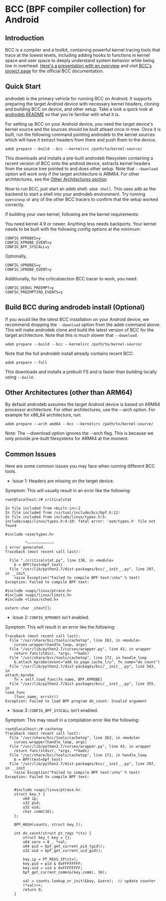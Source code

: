 BCC (BPF compiler collection) for Android
=========================================

Introduction
------------
BCC is a compiler and a toolkit, containing powerful kernel tracing tools that
trace at the lowest levels, including adding hooks to functions in kernel space
and user space to deeply understand system behavior while being low in
overhead. [Here's a presentation with an
overview](http://www.joelfernandes.org/resources/bcc-ospm.pdf) and visit [BCC's
project page](https://github.com/iovisor/bcc) for the official BCC
documentation.

Quick Start
-----------
androdeb is the primary vehicle for running BCC on Android. It supports
preparing the target Android device with necessary kernel headers, cloning and
building BCC on device, and other setup. Take a look a quick look at [androdeb
README](https://github.com/joelagnel/androdeb/blob/master/README.md) so that
you're familiar with what it is.

For setting up BCC on your Android device, you need the target device's kernel
source and the sources should be built atleast once in-tree. Once it is built,
run the following command pointing androdeb to the kernel sources which will
have it extract headers from there and push them to the device.
```
adeb prepare --build --bcc --kernelsrc /path/to/kernel-source/
```
This downloads and installs a pre-built androdeb filesystem containing a recent
version of BCC onto the android device, extracts kernel headers from the source
tree pointed to and does other setup. Note that `--download` option will work
only if the target architecture is ARM64. For other architectures, see the
[Other Architectures
section](https://github.com/joelagnel/androdeb/blob/master/BCC.md#other-architectures-other-than-arm64)

Now to run BCC, just start an adeb shell: `adeb shell`. This uses adb
as the backend to start a shell into your androdeb environment. Try running
`opensnoop` or any of the other BCC tracers to confirm that the setup worked
correctly.

If building your own kernel, following are the kernel requirements:

You need kernel 4.9 or newer. Anything less needs backports. Your kernel needs
to be built with the following config options at the minimum:
```
CONFIG_KPROBES=y
CONFIG_KPROBE_EVENT=y
CONFIG_BPF_SYSCALL=y
```
Optionally,
```
CONFIG_UPROBES=y
CONFIG_UPROBE_EVENT=y
```
Additionally, for the criticalsection BCC tracer to work, you need:
```
CONFIG_DEBUG_PREEMPT=y
CONFIG_PREEMPTIRQ_EVENTS=y
```

Build BCC during androdeb install (Optional)
--------------------------------------------
If you would like the latest BCC installation on your Android device, we
recommend dropping the `--download` option from the adeb command above.
This will make androdeb clone and build the latest version of BCC for the
target architecture. Note that this is much slower that `--download`.
```
adeb prepare --build --bcc --kernelsrc /path/to/kernel-source/
```
Note that the full androdeb install already contains recent BCC:
```
adeb prepare --full
```
This downloads and installs a prebuilt FS and is faster than building locally
using `--build`.

Other Architectures (other than ARM64)
-----------------------
By default androdeb assumes the target Android device is based on ARM64
processor architecture. For other architectures, use the --arch option. For
example for x86_64 architecture, run:
```
adeb prepare --arch amd64 --bcc --kernelsrc /path/to/kernel-source/
```
Note: The --download option ignores the --arch flag. This is because we only
provide pre-built filesystems for ARM64 at the moment.

Common Issues
-------------
Here are some common issues you may face when running different BCC tools.

* Issue 1: Headers are missing on the target device.

Symptom: This will usually result in an error like the following:
```
root@localhost:/# criticalstat

In file included from <built-in>:2
In file included from /virtual/include/bcc/bpf.h:12:
In file included from include/linux/types.h:5:
include/uapi/linux/types.h:4:10: fatal error: 'asm/types.h' file not found

#include <asm/types.h>                                                                                                                                                                   

         ^~~~~~~~~~~~~
1 error generated.
Traceback (most recent call last):

  File "./criticalstat.py", line 138, in <module>
    b = BPF(text=bpf_text)
  File "/usr/lib/python2.7/dist-packages/bcc/__init__.py", line 297, in __init__
    raise Exception("Failed to compile BPF text:\n%s" % text)
Exception: Failed to compile BPF text:
                                                                                                                                                                                         
#include <uapi/linux/ptrace.h>                                                                                                                                                           
#include <uapi/linux/limits.h>                                                                                                                                                           
#include <linux/sched.h>                                                                                                                                                                 

extern char _stext[];
```

* Issue 2: `CONFIG_KPROBES` isn't enabled.

Symptom: This will result in an error like the following:
```
Traceback (most recent call last):
  File "/usr/share/bcc/tools/cachetop", line 263, in <module>
    curses.wrapper(handle_loop, args)
  File "/usr/lib/python2.7/curses/wrapper.py", line 43, in wrapper
    return func(stdscr, *args, **kwds)
  File "/usr/share/bcc/tools/cachetop", line 172, in handle_loop
    b.attach_kprobe(event="add_to_page_cache_lru", fn_name="do_count")
  File "/usr/lib/python2.7/dist-packages/bcc/__init__.py", line 543, in
attach_kprobe
    fn = self.load_func(fn_name, BPF.KPROBE)
  File "/usr/lib/python2.7/dist-packages/bcc/__init__.py", line 355, in
load_func
    (func_name, errstr))
Exception: Failed to load BPF program do_count: Invalid argument
```

* Issue 3: `CONFIG_BPF_SYSCALL` isn't enabled.

Symptom: This may result in a compilation error like the following:
```
root@localhost:/# cachetop
Traceback (most recent call last):
  File "/usr/share/bcc/tools/cachetop", line 263, in <module>
    curses.wrapper(handle_loop, args)
  File "/usr/lib/python2.7/curses/wrapper.py", line 43, in wrapper
    return func(stdscr, *args, **kwds)
  File "/usr/share/bcc/tools/cachetop", line 171, in handle_loop
    b = BPF(text=bpf_text)
  File "/usr/lib/python2.7/dist-packages/bcc/__init__.py", line 297, in __init__
    raise Exception("Failed to compile BPF text:\n%s" % text)
Exception: Failed to compile BPF text:


    #include <uapi/linux/ptrace.h>
    struct key_t {
        u64 ip;
        u32 pid;
        u32 uid;
        char comm[16];
    };

    BPF_HASH(counts, struct key_t);

    int do_count(struct pt_regs *ctx) {
        struct key_t key = {};
        u64 zero = 0 , *val;
        u64 pid = bpf_get_current_pid_tgid();
        u32 uid = bpf_get_current_uid_gid();

        key.ip = PT_REGS_IP(ctx);
        key.pid = pid & 0xFFFFFFFF;
        key.uid = uid & 0xFFFFFFFF;
        bpf_get_current_comm(&(key.comm), 16);

        val = counts.lookup_or_init(&key, &zero);  // update counter
        (*val)++;
        return 0;
    }
```
